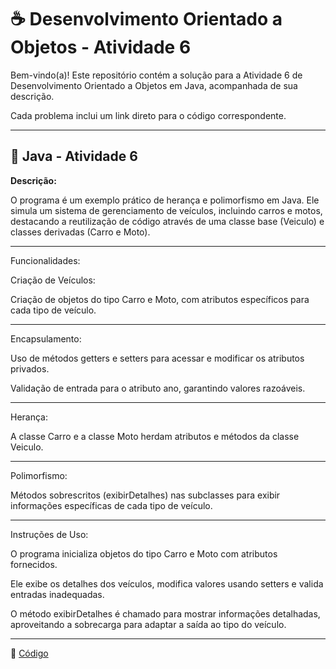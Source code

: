 # ☕ Desenvolvimento Orientado a Objetos - Atividade 6

Bem-vindo(a)! Este repositório contém a solução para a Atividade 6 de Desenvolvimento Orientado a Objetos em Java, acompanhada de sua descrição.  

Cada problema inclui um link direto para o código correspondente. 

---

## 📄 Java - Atividade 6
  
**Descrição:**

O programa é um exemplo prático de herança e polimorfismo em Java. Ele simula um sistema de gerenciamento de veículos, incluindo carros e motos, destacando a reutilização de código através de uma classe base (Veiculo) e classes derivadas (Carro e Moto).

---

Funcionalidades:

Criação de Veículos:

Criação de objetos do tipo Carro e Moto, com atributos específicos para cada tipo de veículo.

---

Encapsulamento:

Uso de métodos getters e setters para acessar e modificar os atributos privados.

Validação de entrada para o atributo ano, garantindo valores razoáveis.

---

Herança:

A classe Carro e a classe Moto herdam atributos e métodos da classe Veiculo.

---

Polimorfismo:

Métodos sobrescritos (exibirDetalhes) nas subclasses para exibir informações específicas de cada tipo de veículo.

---

Instruções de Uso:

O programa inicializa objetos do tipo Carro e Moto com atributos fornecidos.

Ele exibe os detalhes dos veículos, modifica valores usando setters e valida entradas inadequadas.

O método exibirDetalhes é chamado para mostrar informações detalhadas, aproveitando a sobrecarga para adaptar a saída ao tipo do veículo.

---

🔗 [Código](https://github.com/Miguel-Russo/Faculdade/tree/main/2%C2%B0%20Semestre%20-%202024_2/Desenvolvimento%20Orientado%20a%20Objetos/Atividade_6)
